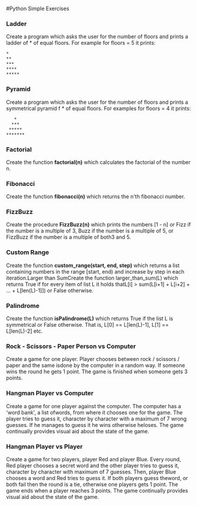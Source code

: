 #Python Simple Exercises
### Ladder
Create a program which asks the user for the number of floors and prints a ladder of * of equal floors. For example for floors = 5 it prints:
```
*
**
***
****
*****
```
### Pyramid
Create a program which asks the user for the number of floors and prints a symmetrical pyramid f * of equal floors. For examples for floors = 4 it prints:   
```
   *
  ***
 *****
*******
```
### Factorial
Create the function **factorial(n)** which calculates the factorial of the number n.
### Fibonacci
Create the function **fibonacci(n)** which returns the n'th fibonacci number.
### FizzBuzz
Create the procedure **FizzBuzz(n)** which prints the numbers [1 - n] or Fizz if the number is a multiple of 3, Buzz if the number is a multiple of 5, or FizzBuzz if the number is a multiple of both3 and 5.
### Custom Range
Create the function **custom_range(start, end, step)** which returns a list containing numbers in the range [start, end) and increase by step in each iteration.Larger than SumCreate the function larger_than_sum(L) which returns True if for every item of list L it holds thatL[i] > sum(L[i+1] + L[i+2] + ... + L[len(L)-1]]) or False otherwise.
### Palindrome
Create the function **isPalindrome(L)** which returns True if the list L is symmetrical or False otherwise. That is, L[0] == L[len(L)-1], L[1] == L[len(L)-2] etc.
### Rock - Scissors - Paper Person vs Computer
Create a game for one player. Player chooses between rock / scissors / paper and the same isdone by the computer in a random way. If someone wins the round he gets 1 point. The game is finished when someone gets 3 points.
### Hangman Player vs Computer
Create a game for one player against the computer. The computer has a 'word bank', a list ofwords, from where it chooses one for the game. The player tries to guess it, character by character with a maximum of 7 wrong guesses. If he manages to guess it he wins otherwise heloses. The game continually provides visual aid about the state of the game. 
### Hangman Player vs Player
Create a game for two players, player Red and player Blue. Every round, Red player chooses a secret word and the other player tries to guess it, character by character with maximum of 7 guesses. Then, player Blue chooses a word and Red tries to guess it. If both players guess theword, or both fail then the round is a tie, otherwise one players gets 1 point. The game ends when a player reaches 3 points. The game continually provides visual aid about the state of the game.